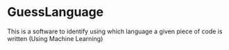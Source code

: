 # GuessLanguage
This is a software to identify using which language a given piece of code is written (Using Machine Learning)
